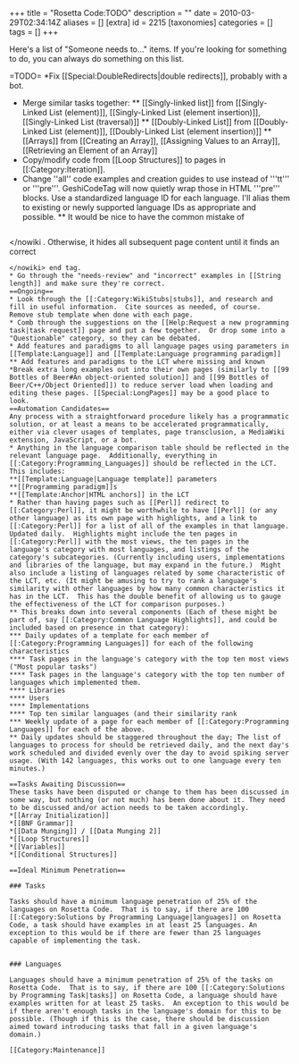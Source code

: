 +++
title = "Rosetta Code:TODO"
description = ""
date = 2010-03-29T02:34:14Z
aliases = []
[extra]
id = 2215
[taxonomies]
categories = []
tags = []
+++

Here's a list of "Someone needs to..." items.  If you're looking for something to do, you can always do something on this list.

=TODO=
*Fix [[Special:DoubleRedirects|double redirects]], probably with a bot.
* Merge similar tasks together:
** [[Singly-linked list]] from [[Singly-Linked List (element)]], [[Singly-Linked List (element insertion)]], [[Singly-Linked List (traversal)]]
** [[Doubly-Linked List]] from [[Doubly-Linked List (element)]], [[Doubly-Linked List (element insertion)]]
** [[Arrays]] from [[Creating an Array]], [[Assigning Values to an Array]], [[Retrieving an Element of an Array]]
* Copy/modify code from [[Loop Structures]] to pages in [[:Category:Iteration]].
* Change ''all'' code examples and creation guides to use <nowiki><lang></nowiKi> instead of '''tt''' or '''pre'''.  GeshiCodeTag will now quietly wrap those in HTML '''pre''' blocks.  Use a standardized language ID for each language.  I'll alias them to existing or newly supported language IDs as appropriate and possible.
** It would be nice to have the common mistake of <nowiki>
```name>...</lang name></nowiki> either fail hard or silently be fixed to the proper form of <nowiki><lang name>...
```
</nowiki
.  Otherwise, it hides all subsequent page content until it finds an correct <nowiki>
```
</nowiki> end tag.
* Go through the "needs-review" and "incorrect" examples in [[String length]] and make sure they're correct.
==Ongoing==
* Look through the [[:Category:WikiStubs|stubs]], and research and fill in useful information.  Cite sources as needed, of course.  Remove stub template when done with each page.
* Comb through the suggestions on the [[Help:Request a new programming task|task request]] page and put a few together.  Or drop some into a "Questionable" category, so they can be debated.
* Add features and paradigms to all language pages using parameters in [[Template:Language]] and [[Template:Language programming paradigm]]
** Add features and paradigms to the LCT where missing and known
*Break extra long examples out into their own pages (similarly to [[99 Bottles of Beer#An object-oriented solution]] and [[99 Bottles of Beer/C++/Object Oriented]]) to reduce server load when loading and editing these pages. [[Special:LongPages]] may be a good place to look.
==Automation Candidates==
Any process with a straightforward procedure likely has a programmatic solution, or at least a means to be accelerated programmatically, either via clever usages of templates, page transclusion, a MediaWiki extension, JavaScript, or a bot.
* Anything in the language comparison table should be reflected in the relevant language page.  Additionally, everything in [[:Category:Programming_Languages]] should be reflected in the LCT. This includes:
**[[Template:Language|Language template]] parameters
**[[Programming paradigm]]s
**[[Template:Anchor|HTML anchors]] in the LCT
* Rather than having pages such as [[Perl]] redirect to [[:Category:Perl]], it might be worthwhile to have [[Perl]] (or any other language) as its own page with highlights, and a link to [[:Category:Perl]] for a list of all of the examples in that language.  Updated daily.  Highlights might include the ten pages in [[:Category:Perl]] with the most views, the ten pages in the language's category with most languages, and listings of the category's subcategories. (Currently including users, implementations and libraries of the language, but may expand in the future.)  Might also include a listing of languages related by some characteristic of the LCT, etc. (It might be amusing to try to rank a language's similarity with other languages by how many common characteristics it has in the LCT.  This has the double benefit of allowing us to gauge the effectiveness of the LCT for comparison purposes.)
** This breaks down into several components (Each of these might be part of, say [[:Category:Common Language Highlights]], and could be included based on presence in that category):
*** Daily updates of a template for each member of [[:Category:Programming Languages]] for each of the following characteristics
**** Task pages in the language's category with the top ten most views ("Most popular tasks")
**** Task pages in the language's category with the top ten number of languages which implemented them.
**** Libraries
**** Users
**** Implementations
**** Top ten similar languages (and their similarity rank
*** Weekly update of a page for each member of [[:Category:Programming Languages]] for each of the above.
** Daily updates should be staggered throughout the day; The list of languages to process for should be retrieved daily, and the next day's work scheduled and divided evenly over the day to avoid spiking server usage. (With 142 languages, this works out to one language every ten minutes.)

==Tasks Awaiting Discussion==
These tasks have been disputed or change to them has been discussed in some way, but nothing (or not much) has been done about it. They need to be discussed and/or action needs to be taken accordingly.
*[[Array Initialization]]
*[[BNF Grammar]]
*[[Data Munging]] / [[Data Munging 2]]
*[[Loop Structures]]
*[[Variables]]
*[[Conditional Structures]]

==Ideal Minimum Penetration==

### Tasks

Tasks should have a minimum language penetration of 25% of the languages on Rosetta Code.  That is to say, if there are 100 [[:Category:Solutions by Programming Language|languages]] on Rosetta Code, a task should have examples in at least 25 languages. An exception to this would be if there are fewer than 25 languages capable of implementing the task.


### Languages

Languages should have a minimum penetration of 25% of the tasks on Rosetta Code.  That is to say, if there are 100 [[:Category:Solutions by Programming Task|tasks]] on Rosetta Code, a language should have examples written for at least 25 tasks.  An exception to this would be if there aren't enough tasks in the language's domain for this to be possible. (Though if this is the case, there should be discussion aimed toward introducing tasks that fall in a given language's domain.)

[[Category:Maintenance]]
